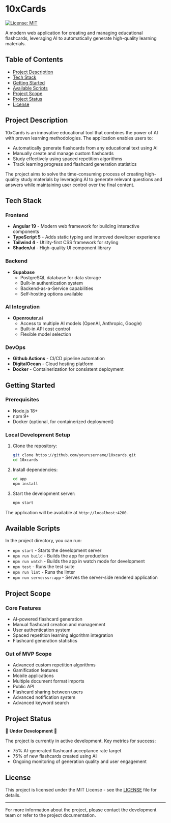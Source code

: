 # 10xCards

[![License: MIT](https://img.shields.io/badge/License-MIT-yellow.svg)](https://opensource.org/licenses/MIT)

A modern web application for creating and managing educational flashcards, leveraging AI to automatically generate high-quality learning materials.

## Table of Contents
- [Project Description](#project-description)
- [Tech Stack](#tech-stack)
- [Getting Started](#getting-started)
- [Available Scripts](#available-scripts)
- [Project Scope](#project-scope)
- [Project Status](#project-status)
- [License](#license)

## Project Description

10xCards is an innovative educational tool that combines the power of AI with proven learning methodologies. The application enables users to:

- Automatically generate flashcards from any educational text using AI
- Manually create and manage custom flashcards
- Study effectively using spaced repetition algorithms
- Track learning progress and flashcard generation statistics

The project aims to solve the time-consuming process of creating high-quality study materials by leveraging AI to generate relevant questions and answers while maintaining user control over the final content.

## Tech Stack

### Frontend
- **Angular 19** - Modern web framework for building interactive components
- **TypeScript 5** - Adds static typing and improved developer experience
- **Tailwind 4** - Utility-first CSS framework for styling
- **Shadcn/ui** - High-quality UI component library

### Backend
- **Supabase**
  - PostgreSQL database for data storage
  - Built-in authentication system
  - Backend-as-a-Service capabilities
  - Self-hosting options available

### AI Integration
- **Openrouter.ai**
  - Access to multiple AI models (OpenAI, Anthropic, Google)
  - Built-in API cost control
  - Flexible model selection

### DevOps
- **Github Actions** - CI/CD pipeline automation
- **DigitalOcean** - Cloud hosting platform
- **Docker** - Containerization for consistent deployment

## Getting Started

### Prerequisites
- Node.js 18+
- npm 9+
- Docker (optional, for containerized deployment)

### Local Development Setup
1. Clone the repository:
   ```bash
   git clone https://github.com/yourusername/10xcards.git
   cd 10xcards
   ```

2. Install dependencies:
   ```bash
   cd app
   npm install
   ```

3. Start the development server:
   ```bash
   npm start
   ```

The application will be available at `http://localhost:4200`.

## Available Scripts

In the project directory, you can run:

- `npm start` - Starts the development server
- `npm run build` - Builds the app for production
- `npm run watch` - Builds the app in watch mode for development
- `npm test` - Runs the test suite
- `npm run lint` - Runs the linter
- `npm run serve:ssr:app` - Serves the server-side rendered application

## Project Scope

### Core Features
- AI-powered flashcard generation
- Manual flashcard creation and management
- User authentication system
- Spaced repetition learning algorithm integration
- Flashcard generation statistics

### Out of MVP Scope
- Advanced custom repetition algorithms
- Gamification features
- Mobile applications
- Multiple document format imports
- Public API
- Flashcard sharing between users
- Advanced notification system
- Advanced keyword search

## Project Status

🚧 **Under Development** 🚧

The project is currently in active development. Key metrics for success:
- 75% AI-generated flashcard acceptance rate target
- 75% of new flashcards created using AI
- Ongoing monitoring of generation quality and user engagement

## License

This project is licensed under the MIT License - see the [LICENSE](LICENSE) file for details.

---

For more information about the project, please contact the development team or refer to the project documentation. 